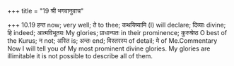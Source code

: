 +++
title = "19 श्री भगवानुवाच"

+++
10.19 हन्त now; very well; ते to thee; कथयिष्यामि (I) will declare;
दिव्याः divine; हि indeed; आत्मविभूतयः My glories; प्राधान्यतः in their
prominence; कुरुश्रेष्ठ O best of the Kurus; न not; अस्ति is; अन्तः end;
विस्तरस्य of detail; मे of Me.Commentary Now I will tell you of My most
prominent divine glories. My glories are illimitable it is not possible
to describe all of them.
